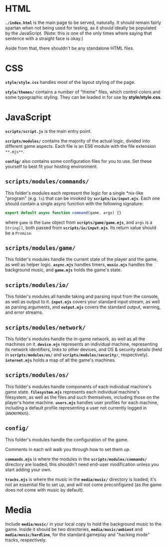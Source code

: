 HTML
========
**`./index.html`** is the main page to be served, naturally. It should remain
fairly spartan when not being used for testing, as it should ideally be
populated by the JavaScript. (Note: this is one of the only times where saying
that sentence with a straight face is okay.)

Aside from that, there shouldn't be any standalone HTML files.



CSS
========
**`style/style.css`** handles most of the layout styling of the page.

**`style/themes/`** contains a number of "theme" files, which control colors and
some typographic styling. They can be loaded in for use by **style/style.css**.



JavaScript
========
**`scripts/script.js`** is the main entry point.

**`scripts/modules/`** contains the majority of the actual logic, divided into
different game aspects. Each file is an ES6 module with the file extension
`**.mjs**`.

**`config/`** also contains some configuration files for you to use. Set these
yourself to best fit your hosting environment.


**`scripts/modules/commands/`**
--------
This folder's modules each represent the logic for a single \*nix-like "program"
(e.g. `ls`) that can be invoked by **`scripts/io/input.mjs`**. Each one should
contain a single async function with the following signature:
```js
export default async function command(game, args) {}
```
where `game` is the `Game` object from **`scripts/game/game.mjs`**, and `args`
is a `String[]`, both passed from **`scripts/io/input.mjs`**. Its return value
should be a `Promise`.


**`scripts/modules/game/`**
--------
This folder's modules handle the current state of the player and the game, as
well as helper logic. **`async.mjs`** handles timers, **`music.mjs`** handles
the background music, and **`game.mjs`** holds the game's state.


**`scripts/modules/io/`**
--------
This folder's modules all handle taking and parsing input from the console, as
well as output to it. **`input.mjs`** covers your standard input stream, as well
as parsing arguments, and **`output.mjs`** covers the standard output, warning,
and error streams.


**`scripts/modules/network/`**
--------
This folder's modules handle the in-game network, as well as all the machines
on it. **`device.mjs`** represents an individual machine, representing its
network identifiers, links to other devices, and OS & security details (held in
**`scripts/modules/os/`** and **`scripts/modules/security/`**, respectively).
**`internet.mjs`** holds a map of all the game's machines.


**`scripts/modules/os/`**
--------
This folder's modules handle components of each individual machine's game state.
**`filesystem.mjs`** represents each individual machine's filesystem, as well as
the files and such themselves, including those on the player's home machine.
**`users.mjs`** handles user profiles for each machine, including a default
profile representing a user not currently logged in (`ANONYMOUS`).


**`config/`**
--------
This folder's modules handle the configuration of the game.

Comments in each will walk you through how to set them up.

**`commands.mjs`** is where the modules in the **`scripts/modules/commands/`**
directory are loaded; this shouldn't need end-user modification unless you start
adding your own.

**`tracks.mjs`** is where the music in the **`media/music/`** directory is
loaded; it's not an essential file to set up, and will not come preconfigured
(as the game does not come with music by default).


Media
========
Include **`media/music/`** in your local copy to hold the background music to
the game. Inside it should be two directories, **`media/music/ambient`** and
**`media/music/hardline`**, for the standard gameplay and "hacking mode" tracks,
respectively.
